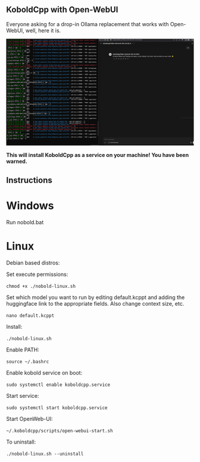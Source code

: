 ## KoboldCpp with Open-WebUI

Everyone asking for a drop-in Ollama replacement that works with Open-WebUI, well, here it is.

![Nobold](nobold.png)

**This will install KoboldCpp as a service on your machine! You have been warned.**

## Instructions

# Windows

Run nobold.bat

# Linux

Debian based distros:

Set execute permissions:

`chmod +x ./nobold-linux.sh`

Set which model you want to run by editing default.kcppt and adding the huggingface link to the appropriate fields. Also change context size, etc.

`nano default.kcppt`

Install:

`./nobold-linux.sh`

Enable PATH:

`source ~/.bashrc`

Enable kobold service on boot:

`sudo systemctl enable koboldcpp.service`

Start service:

`sudo systemctl start koboldcpp.service`

Start OpenWeb-UI:

`~/.koboldcpp/scripts/open-webui-start.sh`

To uninstall:

`./nobold-linux.sh --uninstall`